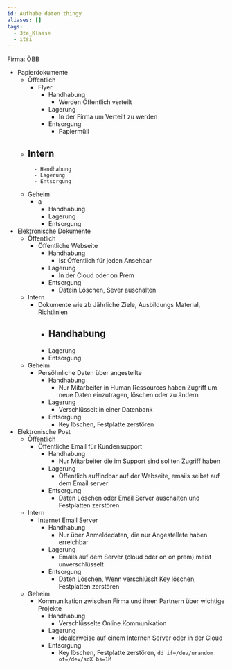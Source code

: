 ```yaml
---
id: Aufhabe daten thingy
aliases: []
tags:
  - 3te_Klasse
  - itsi
---
```

Firma: ÖBB

- Papierdokumente
	- Öffentlich 
		- Flyer 
			- Handhabung 
				- Werden Öffentlich verteilt
			- Lagerung 
				- In der Firma um Verteilt zu werden
			- Entsorgung
				- Papiermüll
	- Intern 
		- 
			- Handhabung 
			- Lagerung 
			- Entsorgung
	- Geheim 
		- a
			- Handhabung 
			- Lagerung 
			- Entsorgung
- Elektronische Dokumente
	- Öffentlich 
		- Öffentliche Webseite
			- Handhabung 
				- Ist Öffentlich für jeden Ansehbar
			- Lagerung 
				- In der Cloud oder on Prem
			- Entsorgung
				- Datein Löschen, Sever auschalten
	- Intern 
		- Dokumente wie zb Jährliche Ziele, Ausbildungs Material, Richtlinien
			- Handhabung 
				- 
			- Lagerung 
			- Entsorgung
	- Geheim
		- Persöhnliche Daten über angestellte
			- Handhabung 
				- Nur Mitarbeiter in Human Ressources haben Zugriff um neue Daten einzutragen, löschen oder zu ändern
			- Lagerung 
				- Verschlüsselt in einer Datenbank
			- Entsorgung
				- Key löschen, Festplatte zerstören 
- Elektronische Post
	- Öffentlich 
		- Öffentliche Email für Kundensupport
			- Handhabung 
				- Nur Mitarbeiter die im Support sind sollten Zugriff haben
			- Lagerung 
				- Öffentlich auffindbar auf der Webseite, emails selbst auf dem Email server
			- Entsorgung
				- Daten Löschen oder Email Server auschalten und Festplatten zerstören
	- Intern 
		- Internet Email Server
			- Handhabung 
				- Nur über Anmeldedaten, die nur Angestellete haben erreichbar
			- Lagerung 
				- Emails auf dem Server (cloud oder on on prem) meist unverschlüsselt
			- Entsorgung
				- Daten Löschen, Wenn verschlüsslt Key löschen, Festplatten zerstören
	- Geheim
		- Kommunikation zwischen Firma und ihren Partnern über wichtige Projekte
			- Handhabung 
				- Verschlüsselte Online Kommunikation
			- Lagerung 
				- Idealerweise auf einem Internen Server oder in der Cloud
			- Entsorgung
				- Key löschen, Festplatte zerstören, `dd if=/dev/urandom of=/dev/sdX bs=1M`
